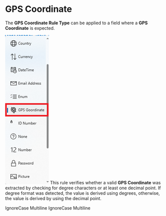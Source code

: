# GPS Coordinate

The **GPS Coordinate Rule Type** can be applied to a field where a **GPS Coordinate** is expected.

![](../assets/image%20%28139%29.png)
This rule verifies whether a valid **GPS Coordinate** was extracted by checking for degree characters or at least one decimal point. If degree format was detected, the value is derived using degrees, otherwise, the value is derived by using the decimal point.

 IgnoreCase Multiline IgnoreCase Multiline


